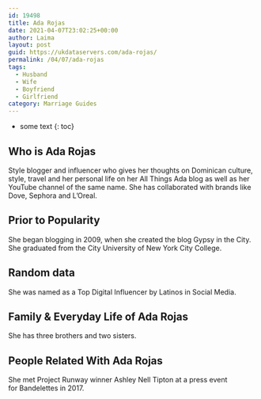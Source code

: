 ```yaml
---
id: 19498
title: Ada Rojas
date: 2021-04-07T23:02:25+00:00
author: Laima
layout: post
guid: https://ukdataservers.com/ada-rojas/
permalink: /04/07/ada-rojas
tags:
  - Husband
  - Wife
  - Boyfriend
  - Girlfriend
category: Marriage Guides
---
```


* some text
{: toc}


## Who is Ada Rojas
                  
                  
                  
Style blogger and influencer who gives her thoughts on Dominican culture, style, travel and her personal life on her All Things Ada blog as well as her YouTube channel of the same name. She has collaborated with brands like Dove, Sephora and L&#8217;Oreal. 
                  
              
            
              
            
                
                
                
## Prior to Popularity
                  
                  
                  
She began blogging in 2009, when she created the blog Gypsy in the City. She graduated from the City University of New York City College.
                  
              
            
              
            
                
                
                
## Random data
                  
                  
                  
She was named as a Top Digital Influencer by Latinos in Social Media.
                  
              
            
              
            
                
                
                
## Family & Everyday Life of Ada Rojas
                  
                  
                  
She has three brothers and two sisters.
                  
              
            
              
            
                
                
                
## People Related With Ada Rojas
                  
                  
                  
She met Project Runway winner Ashley Nell Tipton at a press event for Bandelettes in 2017.
                  
              
            
              
            
                
              
            
              
              
            
            
              
            
          
          
          